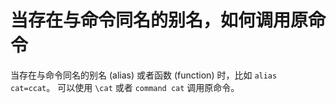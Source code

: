 # 当存在与命令同名的别名，如何调用原命令

当存在与命令同名的别名 (alias) 或者函数 (function) 时，比如 `alias cat=ccat`。
可以使用 `\cat` 或者 `command cat` 调用原命令。
